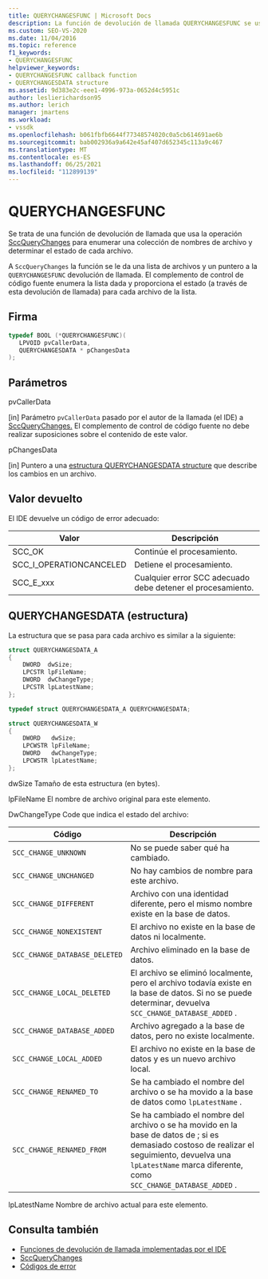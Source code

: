 ```yaml
---
title: QUERYCHANGESFUNC | Microsoft Docs
description: La función de devolución de llamada QUERYCHANGESFUNC se usa para enumerar una colección de nombres de archivo y determinar el estado de cada archivo.
ms.custom: SEO-VS-2020
ms.date: 11/04/2016
ms.topic: reference
f1_keywords:
- QUERYCHANGESFUNC
helpviewer_keywords:
- QUERYCHANGESFUNC callback function
- QUERYCHANGESDATA structure
ms.assetid: 9d383e2c-eee1-4996-973a-0652d4c5951c
author: leslierichardson95
ms.author: lerich
manager: jmartens
ms.workload:
- vssdk
ms.openlocfilehash: b061fbfb6644f77348574020c0a5cb614691ae6b
ms.sourcegitcommit: bab002936a9a642e45af407d652345c113a9c467
ms.translationtype: MT
ms.contentlocale: es-ES
ms.lasthandoff: 06/25/2021
ms.locfileid: "112899139"
---
```

# <a name="querychangesfunc"></a>QUERYCHANGESFUNC
Se trata de una función de devolución de llamada que usa la operación [SccQueryChanges](../extensibility/sccquerychanges-function.md) para enumerar una colección de nombres de archivo y determinar el estado de cada archivo.

 A `SccQueryChanges` la función se le da una lista de archivos y un puntero a la `QUERYCHANGESFUNC` devolución de llamada. El complemento de control de código fuente enumera la lista dada y proporciona el estado (a través de esta devolución de llamada) para cada archivo de la lista.

## <a name="signature"></a>Firma

```cpp
typedef BOOL (*QUERYCHANGESFUNC)(
   LPVOID pvCallerData,
   QUERYCHANGESDATA * pChangesData
);
```

## <a name="parameters"></a>Parámetros
 pvCallerData

[in] Parámetro `pvCallerData` pasado por el autor de la llamada (el IDE) a [SccQueryChanges.](../extensibility/sccquerychanges-function.md) El complemento de control de código fuente no debe realizar suposiciones sobre el contenido de este valor.

 pChangesData

[in] Puntero a una [estructura QUERYCHANGESDATA structure](#LinkQUERYCHANGESDATA) que describe los cambios en un archivo.

## <a name="return-value"></a>Valor devuelto
 El IDE devuelve un código de error adecuado:

|Valor|Descripción|
|-----------|-----------------|
|SCC_OK|Continúe el procesamiento.|
|SCC_I_OPERATIONCANCELED|Detiene el procesamiento.|
|SCC_E_xxx|Cualquier error SCC adecuado debe detener el procesamiento.|

## <a name="querychangesdata-structure"></a><a name="LinkQUERYCHANGESDATA"></a> QUERYCHANGESDATA (estructura)
 La estructura que se pasa para cada archivo es similar a la siguiente:

```cpp
struct QUERYCHANGESDATA_A
{
    DWORD  dwSize;
    LPCSTR lpFileName;
    DWORD  dwChangeType;
    LPCSTR lpLatestName;
};

typedef struct QUERYCHANGESDATA_A QUERYCHANGESDATA;

struct QUERYCHANGESDATA_W
{
    DWORD   dwSize;
    LPCWSTR lpFileName;
    DWORD   dwChangeType;
    LPCWSTR lpLatestName;
};
```

 dwSize Tamaño de esta estructura (en bytes).

 lpFileName El nombre de archivo original para este elemento.

 DwChangeType Code que indica el estado del archivo:

|Código|Descripción|
|----------|-----------------|
|`SCC_CHANGE_UNKNOWN`|No se puede saber qué ha cambiado.|
|`SCC_CHANGE_UNCHANGED`|No hay cambios de nombre para este archivo.|
|`SCC_CHANGE_DIFFERENT`|Archivo con una identidad diferente, pero el mismo nombre existe en la base de datos.|
|`SCC_CHANGE_NONEXISTENT`|El archivo no existe en la base de datos ni localmente.|
|`SCC_CHANGE_DATABASE_DELETED`|Archivo eliminado en la base de datos.|
|`SCC_CHANGE_LOCAL_DELETED`|El archivo se eliminó localmente, pero el archivo todavía existe en la base de datos. Si no se puede determinar, devuelva `SCC_CHANGE_DATABASE_ADDED` .|
|`SCC_CHANGE_DATABASE_ADDED`|Archivo agregado a la base de datos, pero no existe localmente.|
|`SCC_CHANGE_LOCAL_ADDED`|El archivo no existe en la base de datos y es un nuevo archivo local.|
|`SCC_CHANGE_RENAMED_TO`|Se ha cambiado el nombre del archivo o se ha movido a la base de datos como `lpLatestName` .|
|`SCC_CHANGE_RENAMED_FROM`|Se ha cambiado el nombre del archivo o se ha movido en la base de datos de ; si es demasiado costoso de realizar el seguimiento, devuelva una `lpLatestName` marca diferente, como `SCC_CHANGE_DATABASE_ADDED` .|

 lpLatestName Nombre de archivo actual para este elemento.

## <a name="see-also"></a>Consulta también
- [Funciones de devolución de llamada implementadas por el IDE](../extensibility/callback-functions-implemented-by-the-ide.md)
- [SccQueryChanges](../extensibility/sccquerychanges-function.md)
- [Códigos de error](../extensibility/error-codes.md)
